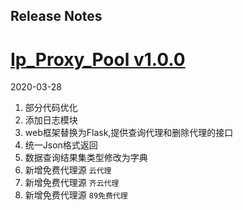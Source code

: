 ## Release Notes

# [Ip_Proxy_Pool v1.0.0](http://www.baidu.com)
2020-03-28
1. 部分代码优化
2. 添加日志模块
3. web框架替换为Flask,提供查询代理和删除代理的接口
4. 统一Json格式返回
5. 数据查询结果集类型修改为字典
7. 新增免费代理源 `云代理`
8. 新增免费代理源 `齐云代理`
9. 新增免费代理源 `89免费代理`